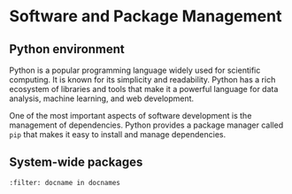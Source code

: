 # Software and Package Management

## Python environment

Python is a popular programming language widely used for scientific computing.
It is known for its simplicity and readability. Python has a rich ecosystem of
libraries and tools that make it a powerful language for data analysis, machine
learning, and web development.

One of the most important aspects of software development is the management of
dependencies. Python provides a package manager called `pip` that makes it easy
to install and manage dependencies.

## System-wide packages

```{bibliography}
:filter: docname in docnames
```